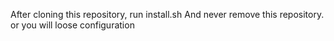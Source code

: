 After cloning this repository, run install.sh
And never remove  this repository. or you will loose configuration
